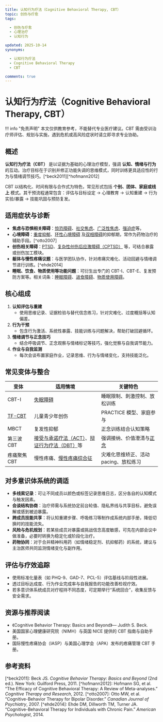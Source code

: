 ```yaml
---
title: 认知行为疗法（Cognitive Behavioral Therapy, CBT）
topic: 创伤与疗愈
tags:

  - 创伤与疗愈
  - 心理治疗
  - 认知行为

updated: 2025-10-14
synonyms:

  - 认知行为疗法
  - Cognitive Behavioral Therapy
  - CBT

comments: true
---
```


# 认知行为疗法（Cognitive Behavioral Therapy, CBT）

!!! info "免责声明"
本文仅供教育参考，不能替代专业医疗建议。CBT 需由受训治疗师评估、规划与实施，遇到危机或高风险症状时请立即寻求专业协助。

## 概述

**认知行为疗法（CBT）** 是以证据为基础的心理治疗模型，强调 **认知、情绪与行为** 的互动。治疗目标在于识别并修正功能失调的思维模式，同时训练更具适应性的行为与情绪调节技巧。[^beck2011][^hofmann2012]

CBT 以结构化、时间有限与合作式为特色，常见形式包括 **个别、团体、家庭或线上** 模式。其干预流程通常包含：评估与目标设定 → 心理教育 → 认知重建 → 行为实验/暴露 → 技能巩固与预防复发。

## 适用症状与诊断

- **焦虑与恐惧相关障碍**：[惊恐障碍](Panic-Disorder.md)、[社交焦虑](Social-Anxiety-Disorder.md)、[广泛性焦虑](Generalized-Anxiety-Disorder-GAD.md)、[强迫症](OCD.md)等。
- **心境障碍**：[重度抑郁](Major-Depressive-Disorder-MDD.md)、[环性心境障碍](Cyclothymic-Disorder.md) 及[双相障碍](Bipolar-Disorders.md)的抑郁期，常作为药物治疗的辅助手段。[^otto2007]
- **创伤相关障碍**：[PTSD](PTSD.md)、[复杂性创伤后应激障碍（CPTSD）](CPTSD.md) 等，可结合暴露或创伤加工模块。
- **躯体与慢性疼痛议题**：与医学团队协作，针对疼痛灾难化、活动回避与情绪调节进行训练。[^ehde2014]
- **睡眠、饮食、物质使用等功能问题**：可衍生出专门的 CBT-I、CBT-E、复发预防方案等。相关词条：[睡眠障碍](Sleep-Disorders-SD.md)、[进食障碍](Eating-Disorders-ED.md)、[物质使用障碍](Substance-Use-Disorders-SUD.md)。

## 核心组成

1. **认知评估与重建**
   - 使用思维记录、证据检验与替代信念练习，针对灾难化、过度概括等认知偏差。
1. **行为干预**
   - 包含行为激活、系统性暴露、技能训练与问题解决，帮助打破回避循环。
1. **情绪调节与正念技巧**
   - 结合呼吸调节、正念观察与情绪标记等技巧，强化觉察与自我调节能力。
1. **作业与自我监测**
   - 每次会谈布置家庭作业，记录思维、行为与情绪变化，支持技能泛化。

## 常见变体与整合

| 变体                                                            | 适用情境                                                                                                                    | 关键特色                                   |
| --------------------------------------------------------------- | --------------------------------------------------------------------------------------------------------------------------- | ------------------------------------------ |
| CBT-I                                                           | [失眠障碍](Insomnia-Disorder.md)                                                                                            | 睡眠限制、刺激控制、放松训练               |
| [TF-CBT](Trauma-Focused-Cognitive-Behavioral-Therapy-TF-CBT.md) | 儿童青少年创伤                                                                                                              | PRACTICE 模型、家庭参与                    |
| MBCT                                                            | 复发性抑郁                                                                                                                  | 正念训练结合认知策略                       |
| 第三波 CBT                                                      | [接受与承诺疗法（ACT）](Acceptance-Commitment-Therapy-ACT.md)、[辩证行为疗法（DBT）](Dialectical-Behavior-Therapy-DBT.md)等 | 强调接纳、价值澄清与[正念](Mindfulness.md) |
| 疼痛聚焦 CBT                                                    | 慢性疼痛、[慢性疼痛综合征](Chronic-Pain.md)                                                                                 | 灾难化思维矫正、活动 pacing、放松练习      |

## 对多意识体系统的调适

- **多线索记录**：可让不同成员以颜色或标签记录思维日志，区分各自的认知模式与触发因素。
- **会谈结构协商**：治疗师需与系统协定前台轮值、隐私界线与共享目标，避免误解或感到被迫暴露。
- **跨成员技能共享**：将认知重建步骤、呼吸练习等制作成系统内部手册，降低切换时的技能流失。
- **风险与危机规划**：若某些成员对暴露或挑战信念高度敏感，可先在内部会议中做准备，必要时转换为稳定化或阶段化治疗。
- **药物协同**：对于合并精神科用药（如情绪稳定剂、抗抑郁药）的系统，建议与主治医师共同监测情绪变化与副作用。

## 评估与疗效追踪

- 使用标准化量表（如 PHQ-9、GAD-7、PCL-5）评估基线与阶段性进展。
- 透过目标达成度、行为作业完成率与自我报告的功能改善检视疗效。
- 若多意识体系统成员对疗程持不同态度，可定期举行“系统回合”，收集反馈与安全需求。

## 资源与推荐阅读

- 《Cognitive Behavior Therapy: Basics and Beyond》— Judith S. Beck.
- 美国国家心理健康研究院（NIMH）与英国 NICE 提供的 CBT 指南与自助手册。
- 国际慢性疼痛协会（IASP）与美国心理学会（APA）发布的疼痛管理 CBT 手册。

## 参考资料

\[^beck2011\]: Beck JS. *Cognitive Behavior Therapy: Basics and Beyond* (2nd ed.). New York: Guilford Press, 2011.
\[^hofmann2012\]: Hofmann SG, et al. “The Efficacy of Cognitive Behavioral Therapy: A Review of Meta-analyses.” *Cognitive Therapy and Research*, 2012.
\[^otto2007\]: Otto MW, et al. “Cognitive-Behavior Therapy for Bipolar Disorder.” *Canadian Journal of Psychiatry*, 2007.
\[^ehde2014\]: Ehde DM, Dillworth TM, Turner JA. “Cognitive-Behavioral Therapy for Individuals with Chronic Pain.” *American Psychologist*, 2014.
